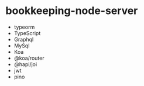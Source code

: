 # bookkeeping-node-server

- typeorm
- TypeScript
- Graphql
- MySql
- Koa
- @koa/router
- @hapi/joi
- jwt
- pino
